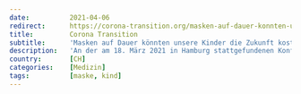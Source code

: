 ```yaml
---
date:          2021-04-06
redirect:      https://corona-transition.org/masken-auf-dauer-konnten-unsere-kinder-die-zukunft-kosten
title:         Corona Transition
subtitle:      'Masken auf Dauer könnten unsere Kinder die Zukunft kosten'
description:   'An der am 18. März 2021 in Hamburg stattgefundenen Konferenz des Bündnisses von Ärzten, Anwälten und Psychotherapeuten für Aufklärung hielt die (...)'
country:       [CH]
categories:    [Medizin]
tags:          [maske, kind]
---
```

